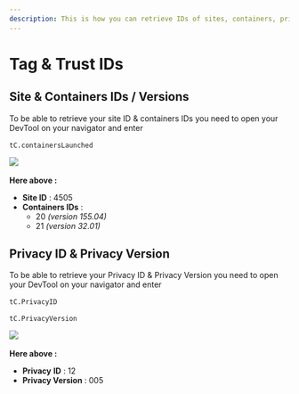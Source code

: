 ```yaml
---
description: This is how you can retrieve IDs of sites, containers, privacy.
---
```


# Tag & Trust IDs

## Site & Containers IDs / Versions

To be able to retrieve your site ID & containers IDs you need to open your DevTool on your navigator and enter&#x20;

```
tC.containersLaunched
```

![](<../.gitbook/assets/Capture d’écran 2021-03-05 à 15.51.36.jpg>)

**Here above :**&#x20;

* **Site ID** : 4505&#x20;
* **Containers IDs** :&#x20;
  * 20 _(version 155.04)_
  * 21 _(version 32.01)_

## Privacy ID & Privacy Version

To be able to retrieve your Privacy ID & Privacy Version you need to open your DevTool on your navigator and enter&#x20;

```
tC.PrivacyID
```

```
tC.PrivacyVersion
```

![](<../.gitbook/assets/Capture d’écran 2021-03-05 à 15.51.08.jpg>)

**Here above :**&#x20;

* **Privacy** **ID** : 12
* **Privacy Version** : 005

